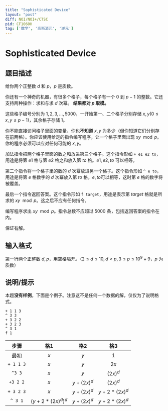 ```yaml
---
title: "Sophisticated Device"
layout: "post"
diff: NOI/NOI+/CTSC
pid: CF1060H
tag: ['数学', '高斯消元', '逆元']
---
```


# Sophisticated Device

## 题目描述

给你两个正整数 $d$ 和 $p$，$p$ 是质数。

你还有一个神奇的机器，有很多个格子，每个格子有一个 0 到 $p-1$ 的整数。它还支持两种操作：求和与求 $d$ 次幂。 **结果都对 $p$ 取模。**

这些格子编号分别为 $1,2,3,\ldots,5000$，一开始第一、二个格子分别存储 $x,y(0\leq x,y\leq p-1)$，其余格子存储 1。

你不能直接访问格子里面的变量，你也**不知道** $x,y$ 为多少（但你知道它们分别存在前两格）。你应该使用给定的指令编写程序，让一个格子里面出现 $xy\mod p$。你的程序必须可以应对任何可能的 $x,y$。

加法指令把两个格子里面的数之和放进第三个格子。这个指令形如 `+ e1 e2 to`，用途是将第 $e1$ 格与第 $e2$ 格之和放入第 $to$ 格。$e1,e2,to$ 可以相等。

第二个指令将一个格子里的数的 $d$ 次幂放进另一个格子。这个指令形如 `^ e to`，用途是将第 $e$ 格数字的 $d$ 次幂放入第 $to$ 格。$e,to$可以相等，这时第 $e$ 格的数字将被覆盖。

最后一个指令返回答案。这个指令形如 `f target`，用途是表示第 $target$ 格就是所求的 $xy\mod p$。这之后不应有任何指令。

编写程序求出 $xy\mod p$。指令总数不应超过 5000 条，包括返回答案的指令在内。

保证有解。

## 输入格式

第一行两个正整数 $d,p$，用空格隔开。（$2\leq d\leq 10,d<p,3 \leq p \leq 10^9 + 9$，$p$ 为质数）

## 说明/提示

本题**没有样例**。下面是个例子。注意这不是任何一个数据的解，仅仅为了说明格式。

```text
+ 1 1 3
^ 3 3
+ 3 2 2
+ 3 2 3
^ 3 1
f 1
```


|步骤  |格1  |格2  |格3  |
| :-----------: | :-----------: | :-----------: | :-----------: |
|最初  |$x$  |$y$  |$1$  |
|`+ 1 1 3`|$x$  |$y$  |$2x$  |
|`^3 3`  |$x$  |$y$  |$(2x)^d$  |
|`+3 2 2`  |$x$  |$y+(2x)^d$  |$(2x)^d$  |
|`+ 3 2 3`  |$x$  |$y+(2x)^d$  |$y+2*(2x)^d$  |
|`^ 3 1`  |$(y+2*(2x)^d)^d$  |$y+(2x)^d$  |$y+2*(2x)^d$  |

